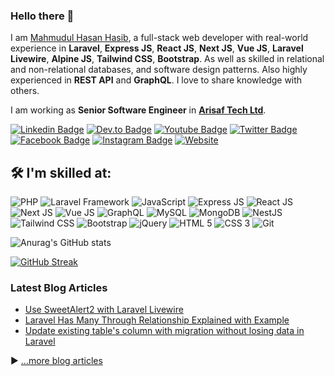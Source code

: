 ### Hello there 👋


I am [Mahmudul Hasan Hasib](https://mhhasib.com), a full-stack web developer with real-world experience in **Laravel**, **Express JS**, **React JS**, **Next JS**, **Vue JS**, **Laravel Livewire**, **Alpine JS**, **Tailwind CSS**, **Bootstrap**. As well as skilled in relational and non-relational databases, and software design patterns. Also highly experienced in **REST API** and **GraphQL**. I love to share knowledge with others.

I am working as **Senior Software Engineer** in [**Arisaf Tech Ltd**](https://arisaftech.com/).


[![Linkedin Badge](https://img.shields.io/badge/mhhasib-0077B5?style=for-the-badge&logo=linkedin&logoColor=white&link=https://www.linkedin.com/in/mhhasib/)](https://www.linkedin.com/in/mhhasib/)
[![Dev.to Badge](https://img.shields.io/badge/M%20H%20Hasib-0A0A0A?style=for-the-badge&logo=devdotto&logoColor=white&link=https://dev.to/mahmudulhsn/)](https://dev.to/mahmudulhsn)
[![Youtube Badge](https://img.shields.io/badge/M%20H%20Hasib-FF0000?style=for-the-badge&logo=youtube&logoColor=white&link=https://www.youtube.com/mhhasib)](https://www.youtube.com/mhhasib)
[![Twitter Badge](https://img.shields.io/badge/mahmudulhsn-1DA1F2?style=for-the-badge&logo=twitter&logoColor=white&link=https://twitter.com/mahmudulhsn/)](https://twitter.com/mahmudulhsn/)
[![Facebook Badge](https://img.shields.io/badge/M%20H%20Hasib-1877F2?style=for-the-badge&logo=facebook&logoColor=white&link=https://www.facebook.com/MahmudulHasib115/)](https://www.facebook.com/MahmudulHasib115/)
[![Instagram Badge](https://img.shields.io/badge/mahmudulhsn-E4405F?style=for-the-badge&logo=instagram&logoColor=white&link=https://instagram.com/mahmudulhsn/)](https://instagram.com/mahmudulhsn)
[![Website](https://img.shields.io/badge/website-000000?style=for-the-badge&logo=About.me&logoColor=white&link=https://mhhasib.com/)](https://mhhasib.com)

## 🛠️ I'm skilled at:

![PHP](https://img.shields.io/badge/PHP-777BB4?style=for-the-badge&logo=php&logoColor=white)
![Laravel Framework](https://img.shields.io/badge/Laravel-FF2D20?style=for-the-badge&logo=laravel&logoColor=white)
![JavaScript](https://img.shields.io/badge/javascript-%23323330.svg?style=for-the-badge&logo=javascript&logoColor=%23F7DF1E)
![Express JS](https://img.shields.io/badge/Express.js-404D59?style=for-the-badge)
![React JS](https://img.shields.io/badge/ReactJs-61DAFB?logo=react&logoColor=white&style=for-the-badge)
![Next JS](https://img.shields.io/badge/next.js-000000?style=for-the-badge&logo=nextdotjs&logoColor=white)
![Vue JS](https://img.shields.io/badge/Vue.js-35495E?style=for-the-badge&logo=vue.js&logoColor=4FC08D)
![GraphQL](https://img.shields.io/badge/-GraphQL-E10098?style=for-the-badge&logo=graphql&logoColor=white)
![MySQL](https://img.shields.io/badge/mysql-%2300f.svg?style=for-the-badge&logo=mysql&logoColor=white)
![MongoDB](https://img.shields.io/badge/MongoDB-%234ea94b.svg?style=for-the-badge&logo=mongodb&logoColor=white)
![NestJS](https://img.shields.io/badge/nestjs-%23E0234E.svg?style=for-the-badge&logo=nestjs&logoColor=white)
![Tailwind CSS](https://img.shields.io/badge/Tailwind_CSS-38B2AC?style=for-the-badge&logo=tailwind-css&logoColor=white)
![Bootstrap](https://img.shields.io/badge/Bootstrap-563D7C?style=for-the-badge&logo=bootstrap&logoColor=white)
![jQuery](https://img.shields.io/badge/jquery-%230769AD.svg?style=for-the-badge&logo=jquery&logoColor=white)
![HTML 5](https://img.shields.io/badge/HTML5-E34F26?style=for-the-badge&logo=html5&logoColor=white)
![CSS 3](https://img.shields.io/badge/CSS3-1572B6?style=for-the-badge&logo=css3&logoColor=white)
![Git](https://img.shields.io/badge/GIT-E44C30?style=for-the-badge&logo=git&logoColor=white)

![Anurag's GitHub stats](https://github-readme-stats.vercel.app/api?username=mahmudulhsn&show_icons=true&theme=radical)

[![GitHub Streak](https://streak-stats.demolab.com?user=mahmudulhsn)](https://git.io/streak-stats)

### Latest Blog Articles
<!-- BLOG-POST-LIST:START -->
- [Use SweetAlert2 with Laravel Livewire](https://dev.to/mahmudulhsn/use-sweetalert2-with-laravel-livewire-49ij)
- [Laravel Has Many Through Relationship Explained with Example](https://dev.to/mahmudulhsn/laravel-has-many-through-relationship-explained-with-example-22p4)
- [Update existing table&#39;s column with migration without losing data in Laravel](https://dev.to/mahmudulhsn/update-existing-table-with-migration-without-losing-in-data-in-laravel-fb1)
<!-- BLOG-POST-LIST:END -->

▶ [...more blog articles](https://dev.to/mahmudulhsn/)
